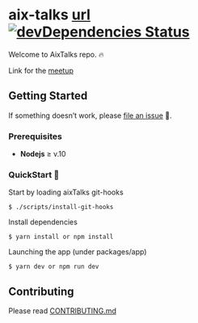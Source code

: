# aix-talks [url](https://aixtalks.com) [![devDependencies Status](https://david-dm.org/JeandeCampredon/aix-talks/dev-status.svg)](https://david-dm.org/JeandeCampredon/aix-talks?type=dev)

Welcome to AixTalks repo. :fire:

Link for the [meetup](https://www.meetup.com/fr-FR/Aix-Talks)

## Getting Started

If something doesn’t work, please [file an issue](https://github.com/FabienGreard/fakeStoreJs/issues/new) :bug:.

### Prerequisites

- **Nodejs** ≥ v.10

### QuickStart :rocket:

Start by loading aixTalks git-hooks

```shell
$ ./scripts/install-git-hooks
```

Install dependencies

```shell
$ yarn install or npm install
```

Launching the app (under packages/app)

```shell
$ yarn dev or npm run dev
```

## Contributing

Please read [CONTRIBUTING.md](CONTRIBUTING.md)
